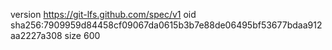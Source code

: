 version https://git-lfs.github.com/spec/v1
oid sha256:7909959d84458cf09067da0615b3b7e88de06495bf53677bdaa912aa2227a308
size 600

